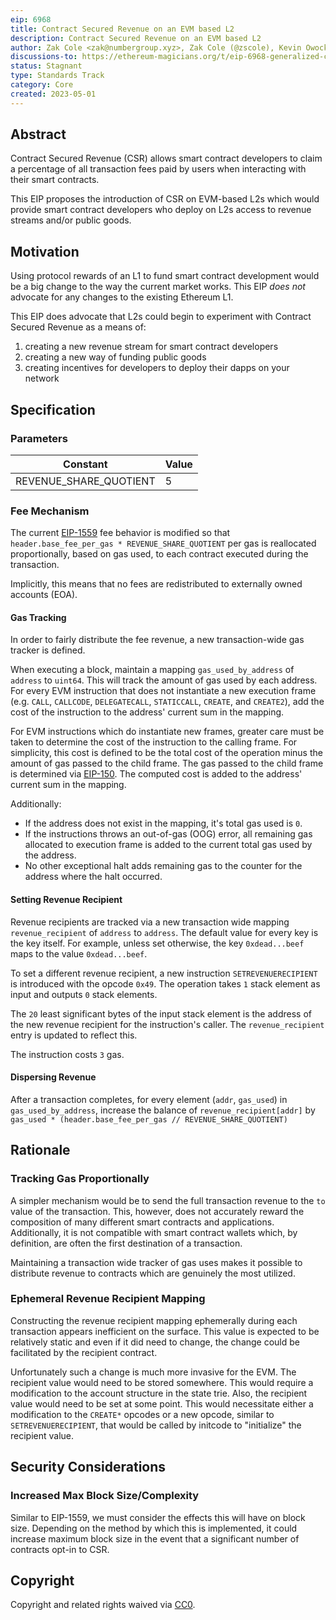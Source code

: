```yaml
---
eip: 6968
title: Contract Secured Revenue on an EVM based L2
description: Contract Secured Revenue on an EVM based L2
author: Zak Cole <zak@numbergroup.xyz>, Zak Cole (@zscole), Kevin Owocki <kevin@supermodular.xyz>, lightclient (@lightclient)
discussions-to: https://ethereum-magicians.org/t/eip-6968-generalized-csr-protocol/14178
status: Stagnant
type: Standards Track
category: Core
created: 2023-05-01
---
```


## Abstract 
 
Contract Secured Revenue (CSR) allows smart contract developers to claim a percentage of all transaction fees paid by users when interacting with their smart contracts.

This EIP proposes the introduction of CSR on EVM-based L2s which would provide smart contract developers who deploy on L2s access to revenue streams and/or public goods.

## Motivation 
 
Using protocol rewards of an L1 to fund smart contract development would be a big change to the way the current market works.  This EIP *does not* advocate for any changes to the existing Ethereum L1.

This EIP does advocate that L2s could begin to experiment with Contract Secured Revenue as a means of:
 
1. creating a new revenue stream for smart contract developers
2. creating a new way of funding public goods
3. creating incentives for developers to deploy their dapps on your network
 
## Specification  

### Parameters 
 
| Constant | Value  |
|---|---|
| REVENUE_SHARE_QUOTIENT | 5 |

### Fee Mechanism 
 
The current [EIP-1559](./eip-1559.md) fee behavior is modified so that `header.base_fee_per_gas * REVENUE_SHARE_QUOTIENT` per gas is reallocated proportionally, based on gas used, to each contract executed during the transaction.

Implicitly, this means that no fees are redistributed to externally owned accounts (EOA).

#### Gas Tracking 
 
In order to fairly distribute the fee revenue, a new transaction-wide gas tracker is defined.

When executing a block, maintain a mapping `gas_used_by_address` of `address` to `uint64`. This will track the amount of gas used by each address. For every EVM instruction that does not instantiate a new execution frame (e.g. `CALL`, `CALLCODE`, `DELEGATECALL`, `STATICCALL`, `CREATE`, and `CREATE2`), add the cost of the instruction to the address' current sum in the mapping.

For EVM instructions which do instantiate new frames, greater care must be taken to determine the cost of the instruction to the calling frame. For simplicity, this cost is defined to be the total cost of the operation minus the amount of gas passed to the child frame. The gas passed to the child frame is determined via [EIP-150](./eip-150.md). The computed cost is added to the address' current sum in the mapping.

Additionally:

- If the address does not exist in the mapping, it's total gas used is `0`.
- If the instructions throws an out-of-gas (OOG) error, all remaining gas allocated to execution frame is added to the current total gas used by the address.
- No other exceptional halt adds remaining gas to the counter for the address where the halt occurred.

#### Setting Revenue Recipient 
 
Revenue recipients are tracked via a new transaction wide mapping `revenue_recipient` of `address` to `address`. The default value for every key is the key itself. For example, unless set otherwise, the key `0xdead...beef` maps to the value `0xdead...beef`.

To set a different revenue recipient, a new instruction `SETREVENUERECIPIENT` is introduced with the opcode `0x49`. The operation takes `1` stack element as input and outputs `0` stack elements. 

The `20` least significant bytes of the input stack element is the address of the new revenue recipient for the instruction's caller. The `revenue_recipient` entry is updated to reflect this.

The instruction costs `3` gas.

#### Dispersing Revenue 
 
After a transaction completes, for every element (`addr`, `gas_used`) in `gas_used_by_address`, increase the balance of `revenue_recipient[addr]` by `gas_used * (header.base_fee_per_gas // REVENUE_SHARE_QUOTIENT)`

## Rationale 
 
### Tracking Gas Proportionally 
 
A simpler mechanism would be to send the full transaction revenue to the `to` value of the transaction. This, however, does not accurately reward the composition of many different smart contracts and applications. Additionally, it is not compatible with smart contract wallets which, by definition, are often the first destination of a transaction.

Maintaining a transaction wide tracker of gas uses makes it possible to distribute revenue to contracts which are genuinely the most utilized.

### Ephemeral Revenue Recipient Mapping 
 
Constructing the revenue recipient mapping ephemerally during each transaction appears inefficient on the surface. This value is expected to be relatively static and even if it did need to change, the change could be facilitated by the recipient contract.

Unfortunately such a change is much more invasive for the EVM. The recipient value would need to be stored somewhere. This would require a modification to the account structure in the state trie. Also, the recipient value would need to be set at some point. This would necessitate either a modification to the `CREATE*` opcodes or a new opcode, similar to `SETREVENUERECIPIENT`, that would be called by initcode to "initialize" the recipient value.

## Security Considerations 
 
### Increased Max Block Size/Complexity 
 
Similar to EIP-1559, we must consider the effects this will have on block size. Depending on the method by which this is implemented, it could increase maximum block size in the event that a significant number of contracts opt-in to CSR. 


## Copyright 

Copyright and related rights waived via [CC0](../LICENSE.md).
